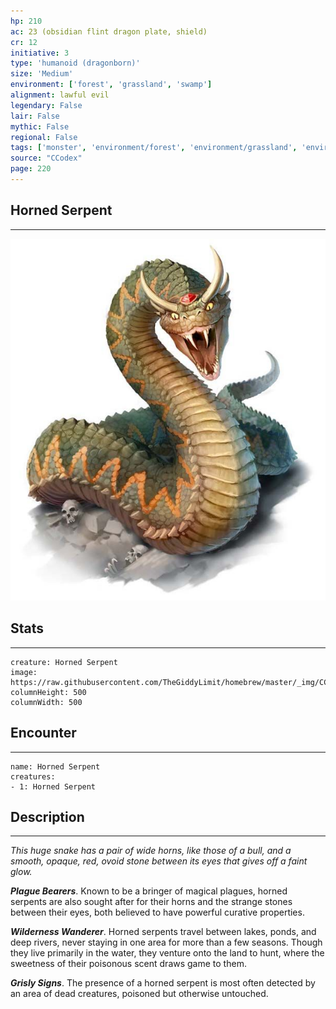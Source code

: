 ```yaml
---
hp: 210
ac: 23 (obsidian flint dragon plate, shield)
cr: 12
initiative: 3
type: 'humanoid (dragonborn)'    
size: 'Medium'
environment: ['forest', 'grassland', 'swamp']
alignment: lawful evil
legendary: False
lair: False
mythic: False
regional: False
tags: ['monster', 'environment/forest', 'environment/grassland', 'environment/swamp']
source: "CCodex"
page: 220
---
```


## Horned Serpent
---

![|600](https://raw.githubusercontent.com/TheGiddyLimit/homebrew/master/_img/CCodex/hornedserpent.jpg)

## Stats
---

```statblock
creature: Horned Serpent
image: https://raw.githubusercontent.com/TheGiddyLimit/homebrew/master/_img/CCodex/hornedserpent_token.png
columnHeight: 500
columnWidth: 500
```

## Encounter
---

```encounter-table
name: Horned Serpent
creatures:
- 1: Horned Serpent
```

## Description
---
_This huge snake has a pair of wide horns, like those of a bull, and a smooth, opaque, red, ovoid stone between its eyes that gives off a faint glow._

**_Plague Bearers_**. Known to be a bringer of magical plagues, horned serpents are also sought after for their horns and the strange stones between their eyes, both believed to have powerful curative properties.


**_Wilderness Wanderer_**. Horned serpents travel between lakes, ponds, and deep rivers, never staying in one area for more than a few seasons. Though they live primarily in the water, they venture onto the land to hunt, where the sweetness of their poisonous scent draws game to them.


**_Grisly Signs_**. The presence of a horned serpent is most often detected by an area of dead creatures, poisoned but otherwise untouched.






